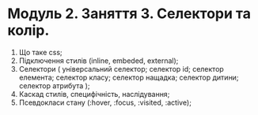 # Модуль 2. Заняття 3. Селектори та колір.

1. Що таке css;
2. Підключення стилів (inline, embeded, external);
3. Селектори ( універсальний селектор; селектор id; селектор елемента; селектор класу; селектор
   нащадка; селектор дитини; селектор атрибута );
4. Каскад стилів, специфічність, наслідування;
5. Псевдокласи стану (:hover, :focus, :visited, :active);
